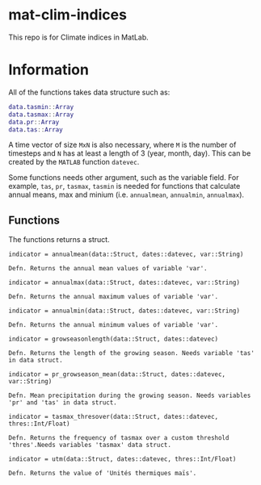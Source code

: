 # mat-clim-indices
This repo is for Climate indices in MatLab.

# Information
All of the functions takes data structure such as:

```MATLAB
data.tasmin::Array
data.tasmax::Array
data.pr::Array
data.tas::Array
```

A time vector of size `MxN` is also necessary, where `M` is the number of timesteps and `N` has at least a length of 3 (year, month, day). This can be created by the `MATLAB` function `datevec`.

Some functions needs other argument, such as the variable field. For example, `tas`, `pr`, `tasmax`, `tasmin` is needed for functions that calculate annual means, max and minium (i.e. `annualmean`, `annualmin`, `annualmax`).

## Functions

The functions returns a struct.

```
indicator = annualmean(data::Struct, dates::datevec, var::String)

Defn. Returns the annual mean values of variable 'var'.
```

```
indicator = annualmax(data::Struct, dates::datevec, var::String)

Defn. Returns the annual maximum values of variable 'var'.
```

```
indicator = annualmin(data::Struct, dates::datevec, var::String)

Defn. Returns the annual minimum values of variable 'var'.
```

```
indicator = growseasonlength(data::Struct, dates::datevec)

Defn. Returns the length of the growing season. Needs variable 'tas' in data struct.
```

```
indicator = pr_growseason_mean(data::Struct, dates::datevec, var::String)

Defn. Mean precipitation during the growing season. Needs variables 'pr' and 'tas' in data struct.
```

```
indicator = tasmax_thresover(data::Struct, dates::datevec, thres::Int/Float)

Defn. Returns the frequency of tasmax over a custom threshold 'thres'.Needs variables 'tasmax' data struct.
```

```
indicator = utm(data::Struct, dates::datevec, thres::Int/Float)

Defn. Returns the value of 'Unités thermiques maïs'.
```
